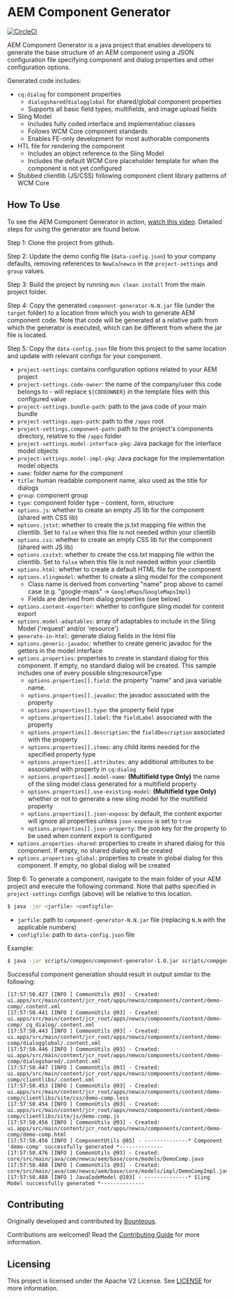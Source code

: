 # AEM Component Generator

[![CircleCI](https://circleci.com/gh/adobe/aem-component-generator.svg?style=svg)](https://circleci.com/gh/adobe/aem-component-generator)

AEM Component Generator is a java project that enables developers to generate the base structure of an
AEM component using a JSON configuration file specifying component and dialog properties and other configuration
options.

Generated code includes:
- `cq:dialog` for component properties
    - `dialogshared`/`dialogglobal` for shared/global component properties
    - Supports all basic field types, multifields, and image upload fields
- Sling Model
    - Includes fully coded interface and implementation classes
    - Follows WCM Core component standards
    - Enables FE-only development for most authorable components
- HTL file for rendering the component
    - Includes an object reference to the Sling Model
    - Includes the default WCM Core placeholder template for when the component is not yet configured
- Stubbed clientlib (JS/CSS) following component client library patterns of WCM Core 

## How To Use

To see the AEM Component Generator in action,
[watch this video](https://s3.amazonaws.com/HS2Presentations/AEMPublic/2019-Adobe-AEM-Component-Code-Generator-Demo-Bounteous.mp4).
Detailed steps for using the generator are found below. 

Step 1: Clone the project from github.

Step 2: Update the demo config file (`data-config.json`) to your company defaults, removing references to `NewCo`/`newco`
in the `project-settings` and `group` values.

Step 3: Build the project by running `mvn clean install` from the main project folder.

Step 4: Copy the generated `component-generator-N.N.jar` file (under the `target` folder) to a location
from which you wish to generate AEM component code.  Note that code will be generated at a relative path from which
the generator is executed, which can be different from where the jar file is located.

Step 5: Copy the `data-config.json` file from this project to the same location and update with relevant configs for
your component.

- `project-settings`: contains configuration options related to your AEM project
- `project-settings.code-owner`: the name of the company/user this code belongs to - will replace `${CODEOWNER}` in the template files with this configured value
- `project-settings.bundle-path`: path to the java code of your main bundle
- `project-settings.apps-path`: path to the `/apps` root
- `project-settings.component-path`: path to the project's components directory, relative to the `/apps` folder
- `project-settings.model-interface-pkg`: Java package for the interface model objects
- `project-settings.model-impl-pkg`: Java package for the implementation model objects
- `name`: folder name for the component
- `title`: human readable component name, also used as the title for dialogs
- `group`: component group
- `type`: component folder type - content, form, structure
- `options.js`: whether to create an empty JS lib for the component (shared with CSS lib)
- `options.jstxt`: whether to create the js.txt mapping file within the clientlib. Set to `false` when this file is not needed within your clientlib
- `options.css`: whether to create an empty CSS lib for the component (shared with JS lib)
- `options.csstxt`: whether to create the css.txt mapping file within the clientlib. Set to `false` when this file is not needed within your clientlib
- `options.html`: whether to create a default HTML file for the component
- `options.slingmodel`: whether to create a sling model for the component
    - Class name is derived from converting "name" prop above to camel case (e.g. "google-maps" -> `GoogleMaps`/`GoogleMapsImpl`)
    - Fields are derived from dialog properties (see below)
- `options.content-exporter`: whether to configure sling model for content export
- `options.model-adaptables`: array of adaptables to include in the Sling Model ('request' and/or 'resource')
- `generate-in-html`: generate dialog fields in the html file
- `options.generic-javadoc`: whether to create generic javadoc for the getters in the model interface
- `options.properties`: properties to create in standard dialog for this component. If empty, no standard dialog will be created. This sample includes one of every possible sling:resourceType
    - `options.properties[].field`: the property "name" and java variable name.
    - `options.properties[].javadoc`: the javadoc associated with the property
    - `options.properties[].type`: the property field type
    - `options.properties[].label`: the `fieldLabel` associated with the property
    - `options.properties[].description`: the `fieldDescription` associated with the property
    - `options.properties[].items`: any child items needed for the specified property type
    - `options.properties[].attributes`: any additional attributes to be associated with property in `cq:dialog`
    - `options.properties[].model-name`: **(Multifield type Only)** the name of the sling model class generated for a multifield property
    - `options.properties[].use-existing-model`: **(Multifield type Only)**  whether or not to generate a new sling model for the multifield property
    - `options.properties[].json-expose`: by default, the content exporter will ignore all properties unless `json-expose` is set to `true`
    - `options.properties[].json-property`: the json key for the property to be used when content export is configured
- `options.properties-shared`: properties to create in shared dialog for this component. If empty, no shared dialog will be created
- `options.properties-global`: properties to create in global dialog for this component. If empty, no global dialog will be created

Step 6: To generate a component, navigate to the main folder of your AEM project and execute the following command.
Note that paths specified in `project-settings` configs (above) will be relative to this location.

```sh
$ java -jar <jarfile> <configfile>
```

- `jarfile`: path to `component-generator-N.N.jar` file (replacing `N.N` with the applicable numbers)
- `configfile`: path to `data-config.json` file

Example:
```sh
$ java -jar scripts/compgen/component-generator-1.0.jar scripts/compgen/data-config.json
```

Successful component generation should result in output similar to the following:
```
[17:57:50.427 [INFO ] CommonUtils @93] - Created: ui.apps/src/main/content/jcr_root/apps/newco/components/content/demo-comp/.content.xml
[17:57:50.441 [INFO ] CommonUtils @93] - Created: ui.apps/src/main/content/jcr_root/apps/newco/components/content/demo-comp/_cq_dialog/.content.xml
[17:57:50.443 [INFO ] CommonUtils @93] - Created: ui.apps/src/main/content/jcr_root/apps/newco/components/content/demo-comp/dialogglobal/.content.xml
[17:57:50.446 [INFO ] CommonUtils @93] - Created: ui.apps/src/main/content/jcr_root/apps/newco/components/content/demo-comp/dialogshared/.content.xml
[17:57:50.447 [INFO ] CommonUtils @93] - Created: ui.apps/src/main/content/jcr_root/apps/newco/components/content/demo-comp/clientlibs/.content.xml
[17:57:50.453 [INFO ] CommonUtils @93] - Created: ui.apps/src/main/content/jcr_root/apps/newco/components/content/demo-comp/clientlibs/site/css/demo-comp.less
[17:57:50.454 [INFO ] CommonUtils @93] - Created: ui.apps/src/main/content/jcr_root/apps/newco/components/content/demo-comp/clientlibs/site/js/demo-comp.js
[17:57:50.456 [INFO ] CommonUtils @93] - Created: ui.apps/src/main/content/jcr_root/apps/newco/components/content/demo-comp/demo-comp.html
[17:57:50.456 [INFO ] ComponentUtils @85] - --------------* Component 'demo-comp' successfully generated *--------------
[17:57:50.476 [INFO ] CommonUtils @93] - Created: core/src/main/java/com/newco/aem/base/core/models/DemoComp.java
[17:57:50.488 [INFO ] CommonUtils @93] - Created: core/src/main/java/com/newco/aem/base/core/models/impl/DemoCompImpl.java
[17:57:50.488 [INFO ] JavaCodeModel @103] - --------------* Sling Model successfully generated *--------------
```

## Contributing
 
Originally developed and contributed by [Bounteous](https://www.bounteous.com/insights/2019/07/31/aem-component-generator/).

Contributions are welcomed! Read the [Contributing Guide](.github/CONTRIBUTING.md) for more information.
 
## Licensing
 
This project is licensed under the Apache V2 License. See [LICENSE](LICENSE) for more information.
